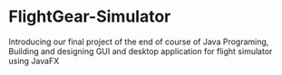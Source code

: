 # FlightGear-Simulator
Introducing our final project of the end of course of Java Programing, Building and designing GUI and desktop application for flight simulator using JavaFX
